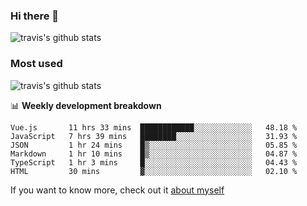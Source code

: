 ### Hi there 👋

<!--
**HondryTravis/HondryTravis** is a ✨ _special_ ✨ repository because its `README.md` (this file) appears on your GitHub profile.

Here are some ideas to get you started:

- 🔭 I’m currently working on ...
- 🌱 I’m currently learning ...
- 👯 I’m looking to collaborate on ...
- 🤔 I’m looking for help with ...
- 💬 Ask me about ...
- 📫 How to reach me: ...
- 😄 Pronouns: ...
- ⚡ Fun fact: ...
-->

![travis's github stats](https://github-readme-stats.vercel.app/api?username=HondryTravis&hide=stars)
### Most used
![travis's github stats](https://github-readme-stats.anuraghazra1.vercel.app/api/top-langs/?username=HondryTravis&layout=compact&hide_title=true)

📊 **Weekly development breakdown**

<!--START_SECTION:waka-->

```text
Vue.js       11 hrs 33 mins  ████████████░░░░░░░░░░░░░   48.18 %
JavaScript   7 hrs 39 mins   ████████░░░░░░░░░░░░░░░░░   31.93 %
JSON         1 hr 24 mins    █▒░░░░░░░░░░░░░░░░░░░░░░░   05.85 %
Markdown     1 hr 10 mins    █▒░░░░░░░░░░░░░░░░░░░░░░░   04.87 %
TypeScript   1 hr 3 mins     █░░░░░░░░░░░░░░░░░░░░░░░░   04.43 %
HTML         30 mins         ▓░░░░░░░░░░░░░░░░░░░░░░░░   02.10 %
```

<!--END_SECTION:waka-->

If you want to know more, check out it [about myself](https://hondrytravis.github.io/)
